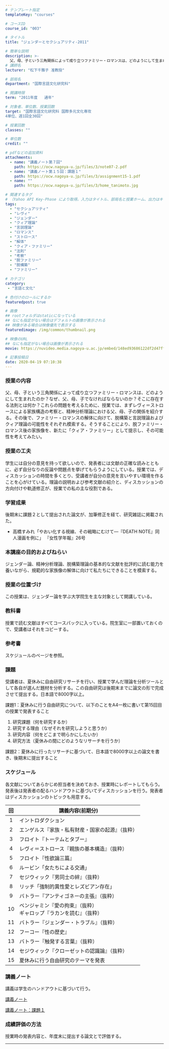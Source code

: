 ```yaml
---
# テンプレート指定
templateKey: "courses"

# コースID
course_id: "003"

# タイトル
title: "ジェンダーとセクシュアリティ-2011"

# 簡単な説明
description: >-
  父、母、子という三角関係によって成り立つファミリー・ロマンスは、どのようにして生まれたのか？なぜ、父、母、子でなければならないのか？そこに存在する法則とは何か？これらの問題を考えるために、授業では、まずレヴィ＝ストロースによる家族構造の考察と、精神分析理論における父、母、子の関係を紹介する。その後で、ファミリー・ロマンスの解体に向けて、脱構築と言説理論およびクィア理論の可能性をそれぞれ模索する。そ ....
# 講師名
lecturer: "松下千雅子 准教授"

# 部局名
department: "国際言語文化研究科"

# 開講時限
term: "2011年度	通年"

# 対象者、単位数、授業回数
target: "国際言語文化研究科 国際多元文化専攻
4単位、週1回全30回"

# 授業回数
classes: ""

# 単位数
credit: ""

# pdfなどの追加資料
attachments:
  - name: "講義ノート第７回" 
    path: https://ocw.nagoya-u.jp/files/3/note07-2.pdf
  - name: "講義ノート第１５回：課題１" 
    path: https://ocw.nagoya-u.jp/files/3/assignment15-1.pdf
  - name: "" 
    path: https://ocw.nagoya-u.jp/files/3/home_tanimoto.jpg

# 関連するタグ
# （Yahoo API Key-Phase により取得。入力はタイトル、部局名と授業ホーム、出力はキーフレーズ（tags））
tags:
  - "セクシュアリティ"
  - "レヴィ"
  - "ジェンダー"
  - "クィア理論"
  - "言説理論"
  - "ロマンス"
  - "ストロース"
  - "解体"
  - "クィア・ファミリー"
  - "法則"
  - "考察"
  - "脱ファミリー"
  - "脱構築"
  - "ファミリー"

# カテゴリ
category:
 - "言語と文化"

# 色付けのロールにするか
featuredpost: true

# 画像
## rootフォルダはstaticになっている
## なにも指定がない場合はデフォルトの画像が表示される
## 映像がある場合は映像優先で表示する
featuredimage: /img/common/thumbnail.png

# 映像のURL
## なにも指定がない場合は画像が表示される
movie: https://nuvideo.media.nagoya-u.ac.jp/embed/148ed93686122df2d47ff604449f1e5c402af8c2

# 記事投稿日
date: 2020-04-19 07:10:38
---
```


### 授業の内容

父、母、子という三角関係によって成り立つファミリー・ロマンスは、どのようにして生まれたのか？なぜ、父、母、子でなければならないのか？そこに存在する法則とは何か？これらの問題を考えるために、授業では、まずレヴィ＝ストロースによる家族構造の考察と、精神分析理論における父、母、子の関係を紹介する。その後で、ファミリー・ロマンスの解体に向けて、脱構築と言説理論およびクィア理論の可能性をそれぞれ模索する。そうすることにより、脱ファミリー・ロマンス後の家族像を、新たに「クィア・ファミリー」として提示し、その可能性を考えてみたい。


### 授業の工夫
学生には自分の意見を持って欲しいので、発表者には文献の正確な読みとともに、必ず自分なりの反論や問題点を挙げてもらうようにしている。授業では、ディスカッションの時間を多くとり、受講者が自分の意見を言いやすい環境を作ることを心がけている。理論の説明および参考文献の紹介と、ディスカッションの方向付けや軌道修正が、授業での私の主な役割である。

### 学習成果
後期末に課題２として提出された論文が、加筆修正を経て、研究雑誌に掲載された。

- 高橋すみれ「やおい化する視線、その戦略にむけて—『DEATH NOTE』同人漫画を例に」 『女性学年報』26号





### 本講座の目的およびねらい
ジェンダー論、精神分析理論、脱構築理論の基本的な文献を批評的に読む能力を養いながら、規範的な家族像の解体に向けて私たちにできることを模索する。

### 授業の位置づけ
この授業は、ジェンダー論を学ぶ大学院生を主な対象として開講している。


### 教科書
授業で読む文献はすべてコースパックに入っている。院生室に一部置いておくので、受講者はそれをコピーする。

### 参考書
スケジュールのページを参照。

### 課題
受講者は、夏休みに自由研究リサーチを行い、授業で学んだ理論を分析ツールとして各自が選んだ題材を分析する。この自由研究は後期末までに論文の形で完成させて提出する。日本語で8000字以上。

課題1：夏休みに行う自由研究について、以下のことをA4一枚に書いて第15回目の授業で発表すること

1. 研究課題（何を研究するか）
2. 研究する理由（なぜそれを研究しようと思うか）
3. 研究内容（何をどこまで明らかにしたいか）
4. 研究方法（夏休みの間にどのようなリサーチを行うか）

課題2：夏休みに行ったリサーチに基づいて、日本語で8000字以上の論文を書き、後期末に提出すること


### スケジュール

各文献についてあらかじめ担当者を決めておき、授業時にレポートしてもらう。発表後は発表者の配るハンドアウトに基づいてディスカッションを行う。発表者はディスカッションのトピックも用意する。

| 回 | 講義内容(前期分) |
|:------------:|----------------------|
| 1 | イントロダクション |
| 2 |  エンゲルス『家族・私有財産・国家の起源』（抜粋） |
| 3 |  フロイト『トーテムとタブー』 |
| 4 |  レヴィ＝ストロース『親族の基本構造』（抜粋） |
| 5 |  フロイト『性欲論三篇』 |
| 6 |  ルービン「女たちによる交通」 |
| 7 |  セジウィック『男同士の絆』（抜粋） |
| 8 |  リッチ「強制的異性愛とレズビアン存在」 |
| 9 |  バトラー『アンティゴネーの主張』（抜粋） |
| 10 | ベンジャミン『愛の拘束』（抜粋）<br>ギャロップ『ラカンを読む』（抜粋） |
| 11 | バトラー『ジェンダー・トラブル』（抜粋） |
| 12 | フーコー『性の歴史』 |
| 13 |  バトラー『触発する言葉』（抜粋） |
| 14 |  セジウィック『クローゼットの認識論』（抜粋） |
| 15 |  夏休みに行う自由研究のテーマを発表 |










### 講義ノート
講義は学生のハンドアウトに基づいて行う。

[講義ノート](https://ocw.nagoya-u.jp/files/3/note07-2.pdf) 


[講義ノート：課題１](https://ocw.nagoya-u.jp/files/3/assignment15-1.pdf) 












### 成績評価の方法
授業時の発表内容と、年度末に提出する論文とで評価する。



-----